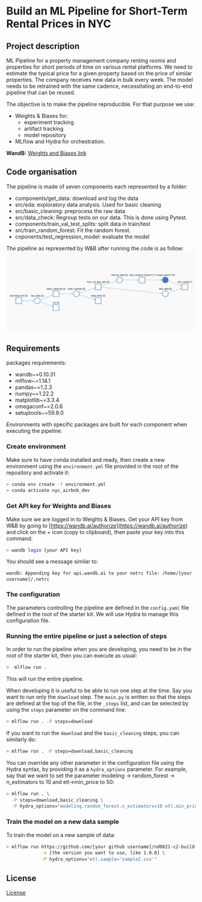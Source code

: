 # Build an ML Pipeline for Short-Term Rental Prices in NYC

## Project description
ML Pipeline for a property management company renting rooms and properties for short periods of 
time on various rental platforms. We need to estimate the typical price for a given property based 
on the price of similar properties. The company receives new data in bulk every week. The model needs 
to be retrained with the same cadence, necessitating an end-to-end pipeline that can be reused.

The objective is to make the pipeline reproducible. For that purpose we use: 
  - Weights & Biases for:
     - experiment tracking
     - artifact tracking
     - model repository
  - MLflow and Hydra for orchestration.

**WandB:** [Weights and Biases link](https://wandb.ai/geodego/nyc_airbnb?workspace=user-geodego)

## Code organisation

The pipeline is made of seven components each represented by a folder:
  - components/get_data: download and log the data
  - src/eda: exploratory data analysis. Used for basic cleaning
  - src/basic_cleaning: preprocess the raw data
  - src/data_check: Regroup tests on our data. This is done using Pytest. 
  - components/train_val_test_splits: split data in train/test
  - src/train_random_forest: Fit the random forest. 
  - coponents/test_regression_model: evaluate the model

The pipeline as represented by W&B after running the code is as follow:
![](images/wnb_pipeline.png)

## Requirements
packages requirements:

  - wandb~=0.10.31
  - mlflow~=1.14.1
  - pandas~=1.2.3
  - numpy~=1.22.2
  - matplotlib~=3.3.4 
  - omegaconf~=2.0.6
  - setuptools~=59.8.0

Environments with specific packages are built for each component when executing the pipeline.

### Create environment
Make sure to have conda installed and ready, then create a new environment using the ``environment.yml``
file provided in the root of the repository and activate it:

```bash
> conda env create -f environment.yml
> conda activate nyc_airbnb_dev
```

### Get API key for Weights and Biases
Make sure we are logged in to Weights & Biases. Get your API key from W&B by going to 
[https://wandb.ai/authorize](https://wandb.ai/authorize) and click on the + icon (copy to clipboard), 
then paste your key into this command:

```bash
> wandb login [your API key]
```

You should see a message similar to:
```
wandb: Appending key for api.wandb.ai to your netrc file: /home/[your username]/.netrc
```

### The configuration
The parameters controlling the pipeline are defined in the ``config.yaml`` file defined in
the root of the starter kit. We will use Hydra to manage this configuration file.

### Running the entire pipeline or just a selection of steps
In order to run the pipeline when you are developing, you need to be in the root of the starter kit, 
then you can execute as usual:

```bash
>  mlflow run .
```
This will run the entire pipeline.

When developing it is useful to be able to run one step at the time. Say you want to run only
the ``download`` step. The `main.py` is written so that the steps are defined at the top of the file, in the 
``_steps`` list, and can be selected by using the `steps` parameter on the command line:

```bash
> mlflow run . -P steps=download
```
If you want to run the ``download`` and the ``basic_cleaning`` steps, you can similarly do:
```bash
> mlflow run . -P steps=download,basic_cleaning
```
You can override any other parameter in the configuration file using the Hydra syntax, by
providing it as a ``hydra_options`` parameter. For example, say that we want to set the parameter
modeling -> random_forest -> n_estimators to 10 and etl->min_price to 50:

```bash
> mlflow run . \
  -P steps=download,basic_cleaning \
  -P hydra_options="modeling.random_forest.n_estimators=10 etl.min_price=50"
```


### Train the model on a new data sample

To train the model on a new sample of data:

```bash
> mlflow run https://github.com/[your github username]/nd0821-c2-build-model-workflow-starter.git \
             -v [the version you want to use, like 1.0.0] \
             -P hydra_options="etl.sample='sample2.csv'"
```

## License

[License](LICENSE.txt)
